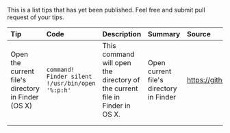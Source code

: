 This is a list tips that has yet been published. Feel free and submit pull
request of your tips.


| **Tip** | **Code** | **Description** | **Summary** | **Source** |
| :------------- | :------- | :-------------- | :---------- | :--------- |
|Open the current file's directory in Finder (OS X)|`command! Finder silent !/usr/bin/open '%:p:h'`|This command will open the directory of the current file in Finder in OS X.|Open current file's directory in Finder|https://github.com/bgrohman/.vim|
||||||
||||||
